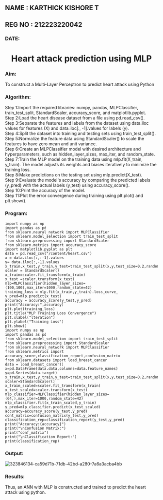 ## NAME : KARTHICK KISHORE T
## REG NO : 212223220042
<H3>DATE:</H3>
<H1 ALIGN =CENTER>Heart attack prediction using MLP</H1>
<H3>Aim:</H3>  To construct a  Multi-Layer Perceptron to predict heart attack using Python
<H3>Algorithm:</H3>
Step 1:Import the required libraries: numpy, pandas, MLPClassifier, train_test_split, StandardScaler, accuracy_score, and matplotlib.pyplot.<BR>
Step 2:Load the heart disease dataset from a file using pd.read_csv().<BR>
Step 3:Separate the features and labels from the dataset using data.iloc values for features (X) and data.iloc[:, -1].values for labels (y).<BR>
Step 4:Split the dataset into training and testing sets using train_test_split().<BR>
Step 5:Normalize the feature data using StandardScaler() to scale the features to have zero mean and unit variance.<BR>
Step 6:Create an MLPClassifier model with desired architecture and hyperparameters, such as hidden_layer_sizes, max_iter, and random_state.<BR>
Step 7:Train the MLP model on the training data using mlp.fit(X_train, y_train). The model adjusts its weights and biases iteratively to minimize the training loss.<BR>
Step 8:Make predictions on the testing set using mlp.predict(X_test).<BR>
Step 9:Evaluate the model's accuracy by comparing the predicted labels (y_pred) with the actual labels (y_test) using accuracy_score().<BR>
Step 10:Print the accuracy of the model.<BR>
Step 11:Plot the error convergence during training using plt.plot() and plt.show().<BR>

<H3>Program: </H3>

```
import numpy as np
import pandas as pd
from sklearn.neural_network import MLPClassifier
from sklearn.model_selection import train_test_split
from sklearn.preprocessing import StandardScaler
from sklearn.metrics import accuracy_score
import matplotlib.pyplot as plt
data = pd.read_csv("/content/heart.csv")
x = data.iloc[:,:-1].values
y= data.iloc[:,-1].values
x_train,x_test,y_train,y_test=train_test_split(x,y,test_size=0.2,random_state=42)
scaler = StandardScaler()
x_train=scaler.fit_transform(x_train)
x_test =scaler.transform(x_test)
mlp=MLPClassifier(hidden_layer_sizes=(100,100),max_iter=1000,random_state=42)
training_loss = mlp.fit(x_train,y_train).loss_curve_
y_pred=mlp.predict(x_test)
accuracy = accuracy_score(y_test,y_pred)
print("Accuracy:",accuracy)
plt.plot(training_loss)
plt.title("MLP Training Loss Convergence")
plt.xlabel("lteration")
plt.ylabel("Training Loss")
plt.show()
import numpy as np
import pandas as pd
from sklearn.model_selection import train_test_split
from sklearn.preprocessing import StandardScaler
from sklearn.neural_network import MLPClassifier
from sklearn.metrics import accuracy_score,classification_report,confusion_matrix
from sklearn.datasets import load_breast_cancer
data = load_breast_cancer()
x=pd.DataFrame(data.data,columns=data.feature_names)
y=pd.Series(data.target)
x_train,x_test,y_train,y_test=train_test_split(x,y,test_size=0.2,random_state=42)
scaler=StandardScaler()
x_train_scaled=scaler.fit_transform(x_train)
x_test_scaled=scaler.transform(x_test)
mlp_classifier=MLPClassifier(hidden_layer_sizes=(64,),max_iter=1000,random_state=42)
mlp_classifier.fit(x_train_scaled,y_train)
y_pred=mlp_classifier.predict(x_test_scaled)
accuracy=accuracy_score(y_test,y_pred)
cont_matrix=confusion_matrix(y_test,y_pred)
classification_rep=classification_report(y_test,y_pred)
print("Accuracy:{accuracy}")
print("\nConfusion Matrix:")
print("conf_matrix")
print("\nClassification Report:")
print(classification_rep)

```
<H3>Output:</H3>


![323846134-ca59d71b-71db-42bd-a280-7a6a3acba4bb](https://github.com/Sangavi-suresh/EX-6-NN/assets/118541861/14784e82-eb11-4c37-aa0a-748c058f8e43)




<H3>Results:</H3>
Thus, an ANN with MLP is constructed and trained to predict the heart attack using python.
